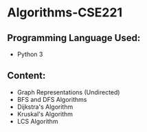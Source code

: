 # Algorithms-CSE221

## Programming Language Used:
 - Python 3

## Content:
- Graph Representations (Undirected)
- BFS and DFS Algorithms
- Dijkstra's Algorithm
- Kruskal's Algorithm
- LCS Algorithm
